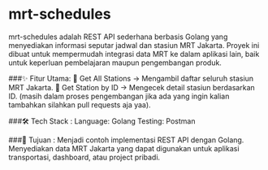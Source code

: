 # mrt-schedules
mrt-schedules adalah REST API sederhana berbasis Golang yang menyediakan informasi seputar jadwal dan stasiun MRT Jakarta.
Proyek ini dibuat untuk mempermudah integrasi data MRT ke dalam aplikasi lain, baik untuk keperluan pembelajaran maupun pengembangan produk.

###✨ Fitur Utama:
📍 Get All Stations → Mengambil daftar seluruh stasiun MRT Jakarta.
🔎 Get Station by ID → Mengecek detail stasiun berdasarkan ID.
(masih dalam proses pengembangan jika ada yang ingin kalian tambahkan silahkan pull requests aja yaa).

###🛠️ Tech Stack :
Language: Golang
Testing: Postman

###🎯 Tujuan :
Menjadi contoh implementasi REST API dengan Golang.
Menyediakan data MRT Jakarta yang dapat digunakan untuk aplikasi transportasi, dashboard, atau project pribadi.
